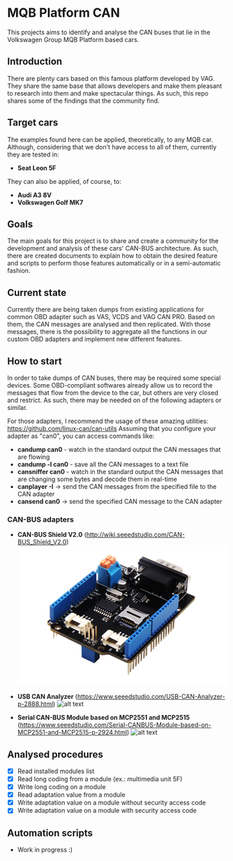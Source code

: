 # MQB Platform CAN
This projects aims to identify and analyse the CAN buses that lie in the Volkswagen Group MQB Platform based cars.
## Introduction
There are plenty cars based on this famous platform developed by VAG. They share the same base that allows developers and make them pleasant to research into them and make spectacular things. As such, this repo shares some of the findings that the community find.

## Target cars
The examples found here can be applied, theoretically, to any MQB car. Although, considering that we don't have access to all of them, currently they are tested in:

- <b>Seat Leon 5F</b>

They can also be applied, of course, to:
- <b>Audi A3 8V</b>
- <b>Volkswagen Golf MK7</b>

## Goals
The main goals for this project is to share and create a community for the development and analysis of these cars' CAN-BUS architecture. As such, there are created documents to explain how to obtain the desired feature and scripts to perform those features automatically or in a semi-automatic fashion. 

## Current state
Currently there are being taken dumps from existing applications for common OBD adapter such as VAS, VCDS and VAG CAN PRO. Based on them, the CAN messages are analysed and then replicated. With those messages, there is the possibility to aggregate all the functions in our custom OBD adapters and implement new different features.

## How to start
In order to take dumps of CAN buses, there may be required some special devices. Some OBD-compliant softwares already allow us to record the messages that flow from the device to the car, but others are very closed and restrict. As such, there may be needed on of the following adapters or similar.

For those adapters, I recommend the usage of these amazing utilities: https://github.com/linux-can/can-utils
Assuming that you configure your adapter as "can0", you can access commands like:
- <b>candump can0</b> - watch in the standard output the CAN messages that are flowing
- <b>candump -l can0</b> - save all the CAN messages to a text file
- <b>cansniffer can0</b> - watch in the standard output the CAN messages that are changing some bytes and decode them in real-time
- <b>canplayer -I</b> <filename> -> send the CAN messages from the specified file to the CAN adapter
- <b>cansend can0</b> <CAN message> -> send the specified CAN message to the CAN adapter

### CAN-BUS adapters
- <b>CAN-BUS Shield V2.0</b> (http://wiki.seeedstudio.com/CAN-BUS_Shield_V2.0)
![alt text](https://github.com/SeeedDocument/CAN-BUS-Shield-V2.0/raw/master/img/CAN_BUS_Shield_V2.jpg)

- <b>USB CAN Analyzer</b> (https://www.seeedstudio.com/USB-CAN-Analyzer-p-2888.html)
![alt text](https://statics3.seeedstudio.com/seeed/file/2017-06/bazaar487719_1.jpg)

- <b>Serial CAN-BUS Module based on MCP2551 and MCP2515</b> (https://www.seeedstudio.com/Serial-CANBUS-Module-based-on-MCP2551-and-MCP2515-p-2924.html)
![alt text](https://statics3.seeedstudio.com/seeed/file/2018-08/bazaar891352_img_2945a.JPG)

## Analysed procedures
- [x] Read installed modules list 
- [x] Read long coding from a module (ex.: multimedia unit 5F)
- [x] Write long coding on a module
- [x] Read adaptation value from a module
- [x] Write adaptation value on a module without security access code
- [x] Write adaptation value on a module with security access code

## Automation scripts
- Work in progress :)
